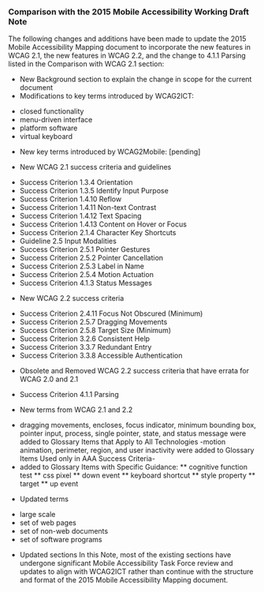 ### Comparison with the 2015 Mobile Accessibility Working Draft Note

The following changes and additions have been made to update the 2015 Mobile Accessibility Mapping document to incorporate the new features in WCAG 2.1, the new features in WCAG 2.2, and the change to 4.1.1 Parsing listed in the Comparison with WCAG 2.1 section:

- New Background section to explain the change in scope for the current document
- Modifications to key terms introduced by WCAG2ICT:
* closed functionality
* menu-driven interface
* platform software
* virtual keyboard
- New key terms introduced by WCAG2Mobile:
[pending]

- New WCAG 2.1 success criteria and guidelines
* Success Criterion 1.3.4 Orientation
* Success Criterion 1.3.5 Identify Input Purpose
* Success Criterion 1.4.10 Reflow
* Success Criterion 1.4.11 Non-text Contrast
* Success Criterion 1.4.12 Text Spacing
* Success Criterion 1.4.13 Content on Hover or Focus
* Success Criterion 2.1.4 Character Key Shortcuts
* Guideline 2.5 Input Modalities
* Success Criterion 2.5.1 Pointer Gestures
* Success Criterion 2.5.2 Pointer Cancellation
* Success Criterion 2.5.3 Label in Name
* Success Criterion 2.5.4 Motion Actuation
* Success Criterion 4.1.3 Status Messages
- New WCAG 2.2 success criteria
* Success Criterion 2.4.11 Focus Not Obscured (Minimum)
* Success Criterion 2.5.7 Dragging Movements
* Success Criterion 2.5.8 Target Size (Minimum)
* Success Criterion 3.2.6 Consistent Help
* Success Criterion 3.3.7 Redundant Entry
* Success Criterion 3.3.8 Accessible Authentication
- Obsolete and Removed WCAG 2.2 success criteria that have errata for WCAG 2.0 and 2.1
* Success Criterion 4.1.1 Parsing
- New terms from WCAG 2.1 and 2.2
* dragging movements, encloses, focus indicator, minimum bounding box, pointer input, process, single pointer, state, and status message were added to Glossary Items that Apply to All Technologies
-motion animation, perimeter, region, and user inactivity were added to Glossary Items Used only in AAA Success Criteria-
* added to Glossary Items with Specific Guidance:
** cognitive function test
** css pixel
** down event
** keyboard shortcut
** style property
** target
** up event
- Updated terms
* large scale
* set of web pages
* set of non-web documents
* set of software programs
- Updated sections
In this Note, most of the existing sections have undergone significant Mobile Accessibility Task Force review and updates to align with WCAG2ICT rather than continue with the structure and format of the 2015 Mobile Accessibility Mapping document. 
